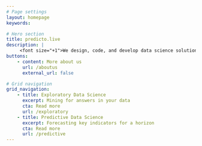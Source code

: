 ```yaml
---
# Page settings
layout: homepage
keywords:

# Hero section
title: predicto.live
description: |
     <font size="+1">We design, code, and develop data science solutions.<br>Noiselessly.</font>
buttons:
    - content: More about us
      url: /aboutus
      external_url: false

# Grid navigation
grid_navigation:
    - title: Exploratory Data Science
      excerpt: Mining for answers in your data
      cta: Read more
      url: /exploratory      
    - title: Predictive Data Science
      excerpt: Forecasting key indicators for a horizon
      cta: Read more
      url: /predictive 
---
```

